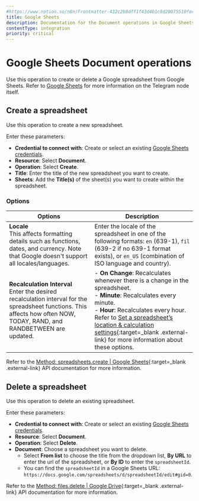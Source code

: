 ```yaml
---
#https://www.notion.so/n8n/Frontmatter-432c2b8dff1f43d4b1c8d20075510fe4
title: Google Sheets
description: Documentation for the Document operations in Google Sheets node in n8n, a workflow automation platform. Includes details of operations and configuration, and links to examples and credentials information.
contentType: integration
priority: critical
---
```


# Google Sheets Document operations

Use this operation to create or delete a Google spreadsheet from Google Sheets. Refer to [Google Sheets](/integrations/builtin/app-nodes/n8n-nodes-base.googlesheets/) for more information on the Telegram node itself.

## Create a spreadsheet

Use this operation to create a new spreadsheet.

Enter these parameters:

- **Credential to connect with**: Create or select an existing [Google Sheets credentials](/integrations/builtin/credentials/google/).
- **Resource**: Select **Document**.
- **Operation**: Select **Create**.
- **Title**: Enter the title of the new spreadsheet you want to create.
- **Sheets**: Add the **Title(s)** of the sheet(s) you want to create within the spreadsheet. 

### Options

|**Options**|**Description**|
|---|---|
| **Locale** <br>This affects formatting details such as functions, dates, and currency. Note that Google doesn't support all locales/languages.| Enter the locale of the spreadsheet in one of the following formats: `en` (639-1), `fil` (639-2 if no 639-1 format exists), or `en_US` (combination of ISO language and country).                                                                                                                       |
| **Recalculation Interval** <br>Enter the desired recalculation interval for the spreadsheet functions. This affects how often NOW, TODAY, RAND, and RANDBETWEEN are updated.| - **On Change**: Recalculates whenever there is a change in the spreadsheet. <br> - **Minute**: Recalculates every minute. <br> - **Hour**: Recalculates every hour. <br> Refer to [Set a spreadsheet’s location & calculation settings](https://support.google.com/docs/answer/58515){:target=_blank .external-link} for more information about these options.  |

Refer to the [Method: spreadsheets.create | Google Sheets](https://developers.google.com/sheets/api/reference/rest/v4/spreadsheets/create){:target=_blank .external-link} API documentation for more information.

## Delete a spreadsheet

Use this operation to delete an existing spreadsheet.

Enter these parameters:

- **Credential to connect with**: Create or select an existing [Google Sheets credentials](/integrations/builtin/credentials/google/).
- **Resource**: Select **Document**.
- **Operation**: Select **Delete**.
- **Document**: Choose a spreadsheet you want to delete. 
    - Select **From list** to choose the title from the dropdown list, **By URL** to enter the url of the spreadsheet, or **By ID** to enter the `spreadsheetId`. 
    - You can find the `spreadsheetId` in a Google Sheets URL: `https://docs.google.com/spreadsheets/d/spreadsheetId/edit#gid=0`.

Refer to the [Method: files.delete | Google Drive](https://developers.google.com/drive/api/reference/rest/v2/files/delete){:target=_blank .external-link} API documentation for more information.